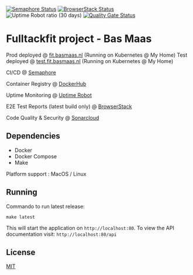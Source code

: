 [![Semaphore Status](https://Bamaas.semaphoreci.com/badges/FullStackFit/branches/master.svg?style=shields)](https://bamaas.semaphoreci.com/projects/FullStackFit/)
[![BrowserStack Status](https://automate.browserstack.com/badge.svg?badge_key=SFlpQ0s5WW1GaWlJYjVjL3R4TGpRZHBUei9lY1J5Sng5QnY3NjdQSlhSQT0tLW5vY1FwamkyTituZDRldG1DOG0wNXc9PQ==--9bfa6e5f0a81668369f9ebb1ba200bc64ef3191f)](https://automate.browserstack.com/public-build/SFlpQ0s5WW1GaWlJYjVjL3R4TGpRZHBUei9lY1J5Sng5QnY3NjdQSlhSQT0tLW5vY1FwamkyTituZDRldG1DOG0wNXc9PQ==--9bfa6e5f0a81668369f9ebb1ba200bc64ef3191f)
![Uptime Robot ratio (30 days)](https://img.shields.io/uptimerobot/ratio/m784599266-50bceabcc776dda1320c0df8?label=Uptime)
[![Quality Gate Status](https://sonarcloud.io/api/project_badges/measure?project=bamaas_FullStackFit&metric=alert_status)](https://sonarcloud.io/dashboard?id=bamaas_FullStackFit)

# Fulltackfit project - Bas Maas

Prod deployed @ [fit.basmaas.nl](https://fit.basmaas.nl) (Running on Kubernetes @ My Home)
Test deployed @ [test.fit.basmaas.nl](https://test.fit.basmaas.nl) (Running on Kubernetes @ My Home)

CI/CD @ [Semaphore](https://bamaas.semaphoreci.com/projects/FullStackFit/)

Container Registry @ [DockerHub](https://hub.docker.com/u/bamaas)

Uptime Monitoring @ [Uptime Robot](https://stats.uptimerobot.com/zp8vnhRRwy)

E2E Test Reports (latest build only) @ [BrowserStack](https://automate.browserstack.com/badge.svg?badge_key=SFlpQ0s5WW1GaWlJYjVjL3R4TGpRZHBUei9lY1J5Sng5QnY3NjdQSlhSQT0tLW5vY1FwamkyTituZDRldG1DOG0wNXc9PQ==--9bfa6e5f0a81668369f9ebb1ba200bc64ef3191f)

Code Quality & Security @ [Sonarcloud](https://sonarcloud.io/dashboard?id=bamaas_FullStackFit)

## Dependencies
- Docker
- Docker Compose
- Make

Platform support : MacOS / Linux

## Running
Commando to run latest release:

`make latest`

This will start the application on `http://localhost:80`. To view the API documentation visit: `http://localhost:80/api`

## License
[MIT](https://github.com/bamaas/FullStackFit/blob/master/LICENSE.md)
